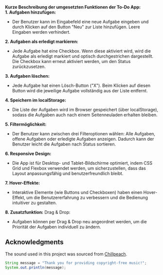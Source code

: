****Kurze Beschreibung der umgesetzten Funktionen der To-Do App:****<br>
**1. Aufgaben hinzufügen:**
  * Der Benutzer kann im Eingabefeld eine neue Aufgabe eingeben und durch Klicken auf den Button "Neu" zur Liste hinzufügen. Leere Eingaben werden verhindert.

**2. Aufgaben als erledigt markieren:**
  * Jede Aufgabe hat eine Checkbox. Wenn diese aktiviert wird, wird die Aufgabe als erledigt markiert und optisch durchgestrichen dargestellt. Die Checkbox kann erneut aktiviert werden, um den Status zurückzusetzen.

**3. Aufgaben löschen:**
  * Jede Aufgabe hat einen Lösch-Button ("X"). Beim Klicken auf diesen Button wird die jeweilige Aufgabe vollständig aus der Liste entfernt.

**4. Speichern im localStorage:**
  * Die Liste der Aufgaben wird im Browser gespeichert (über localStorage), sodass die Aufgaben auch nach einem Seitenneuladen erhalten bleiben. 

**5. Filtermöglichkeit:**
  * Der Benutzer kann zwischen drei Filteroptionen wählen: Alle Aufgaben, offene Aufgaben oder erledigte Aufgaben anzeigen. Dadurch kann der Benutzer leicht die Aufgaben nach Status sortieren.

**6. Responsive Design:**
  * Die App ist für Desktop- und Tablet-Bildschirme optimiert, indem CSS Grid und Flexbox verwendet werden, um sicherzustellen, dass das Layout anpassungsfähig und benutzerfreundlich bleibt.  

**7. Hover-Effekte:**
  * Interaktive Elemente (wie Buttons und Checkboxen) haben einen Hover-Effekt, um die Benutzererfahrung zu verbessern und die Bedienung intuitiver zu gestalten.

**8. Zusatzfunktion:**
Drag & Drop:
  * Aufgaben können per Drag & Drop neu angeordnet werden, um die Priorität der Aufgaben individuell zu ändern.

## Acknowledgments

The sound used in this project was sourced from [Chillpeach](www.youtube.com/@Chillpeach). 

```java
String message = "Thank you for providing copyright-free music!";
System.out.println(message);
```
